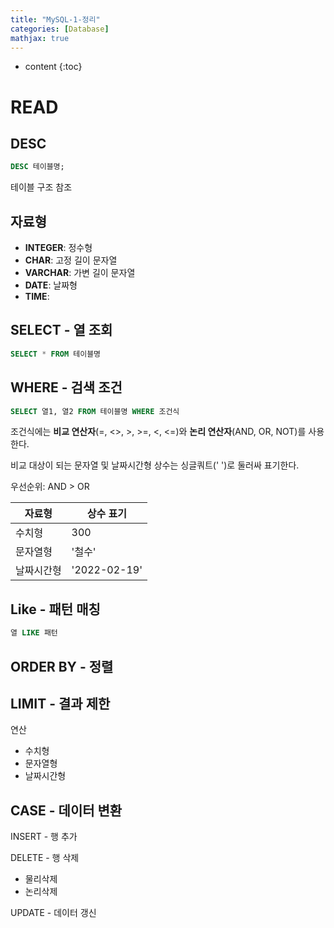 ```yaml
---
title: "MySQL-1-정리"
categories: [Database]
mathjax: true
---
```


* content
{:toc}
# READ

## DESC

```sql
DESC 테이블명;
```

테이블 구조 참조

## 자료형

- **INTEGER**: 정수형
- **CHAR**: 고정 길이 문자열
- **VARCHAR**: 가변 길이 문자열
- **DATE**: 날짜형
- **TIME**: 

## SELECT - 열 조회

```sql
SELECT * FROM 테이블명
```

## WHERE - 검색 조건

```sql
SELECT 열1, 열2 FROM 테이블명 WHERE 조건식
```

조건식에는 **비교 연산자**(=, <>, >, >=, <, <=)와 **논리 연산자**(AND, OR, NOT)를 사용한다. 

비교 대상이 되는 문자열 및 날짜시간형 상수는 싱글쿼트(' ')로 둘러싸 표기한다.

우선순위: AND > OR

| 자료형     | 상수 표기    |
| ---------- | ------------ |
| 수치형     | 300          |
| 문자열형   | '철수'       |
| 날짜시간형 | '2022-02-19' |

## Like - 패턴 매칭

```sql
열 LIKE 패턴
```



## ORDER BY - 정렬

## LIMIT - 결과 제한

연산

- 수치형
- 문자열형
- 날짜시간형



## CASE - 데이터 변환

INSERT - 행 추가

DELETE - 행 삭제

- 물리삭제
- 논리삭제

UPDATE - 데이터 갱신

